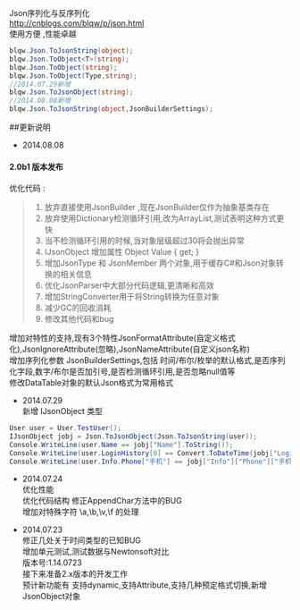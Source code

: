 Json序列化与反序列化  
http://cnblogs.com/blqw/p/json.html  
使用方便 ,性能卓越  
```csharp
blqw.Json.ToJsonString(object);
blqw.Json.ToObject<T>(string);
blqw.Json.ToObject(string);
blqw.Json.ToObject(Type,string);
//2014.07.29新增
blqw.Json.ToJsonObject(string);
//2014.08.08新增
blqw.Json.ToJsonString(object,JsonBuilderSettings);
```

##更新说明
* 2014.08.08  
#### 2.0b1 版本发布  
优化代码 :  

> 1. 放弃直接使用JsonBuilder ,现在JsonBuilder仅作为抽象基类存在  
> 1. 放弃使用Dictionary检测循环引用,改为ArrayList,测试表明这种方式更快  
> 1. 当不检测循环引用的时候,当对象层级超过30将会抛出异常  
> 1. IJsonObject 增加属性 Object Value { get; }  
> 1. 增加JsonType 和 JsonMember 两个对象,用于缓存C#和Json对象转换的相关信息  
> 1. 优化JsonParser中大部分代码逻辑,更清晰和高效  
> 1. 增加StringConverter用于将String转换为任意对象  
> 1. 减少GC的回收消耗  
> 1. 修改其他代码和bug  

增加对特性的支持,现有3个特性JsonFormatAttribute(自定义格式化),JsonIgnoreAttribute(忽略),JsonNameAttribute(自定义json名称)  
增加序列化参数 JsonBuilderSettings,包括 时间/布尔/枚举的默认格式,是否序列化字段,数字/布尔是否加引号,是否检测循环引用,是否忽略null值等  
修改DataTable对象的默认Json格式为常用格式  

* 2014.07.29  
新增 IJsonObject 类型  
```csharp
User user = User.TestUser();
IJsonObject jobj = Json.ToJsonObject(Json.ToJsonString(user));
Console.WriteLine(user.Name == jobj["Name"].ToString());
Console.WriteLine(user.LoginHistory[0] == Convert.ToDateTime(jobj["LoginHistory"][0]));
Console.WriteLine(user.Info.Phone["手机"] == jobj["Info"]["Phone"]["手机"].ToString());
```

* 2014.07.24  
优化性能  
优化代码结构
修正AppendChar方法中的BUG  
增加对特殊字符 \a,\b,\v,\f 的处理  
  
* 2014.07.23  
修正几处关于时间类型的已知BUG  
增加单元测试,测试数据与Newtonsoft对比  
版本号:1.14.0723  
接下来准备2.x版本的开发工作  
预计新功能有  支持dynamic,支持Attribute,支持几种预定格式切换,新增JsonObject对象
